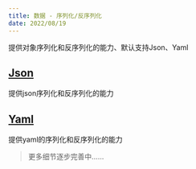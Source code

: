 ```yaml
---
title: 数据 - 序列化/反序列化
date: 2022/08/19
---
```


提供对象序列化和反序列化的能力、默认支持Json、Yaml

## [Json](/framework/contribs/data/serialization/json)

提供json序列化和反序列化的能力

## [Yaml](/framework/contribs/data/serialization/yaml)

提供yaml的序列化和反序列化的能力

> 更多细节逐步完善中……